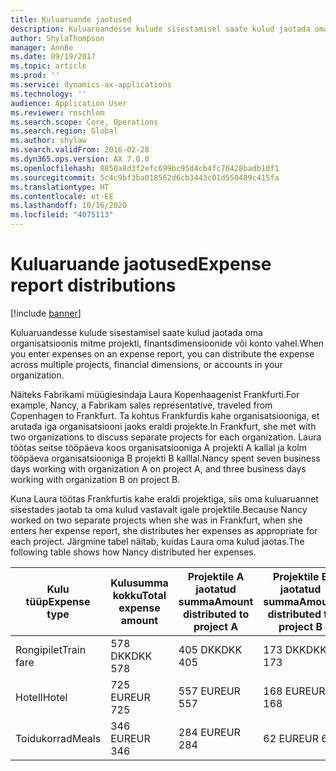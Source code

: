 ```yaml
---
title: Kuluaruande jaotused
description: Kuluaruandesse kulude sisestamisel saate kulud jaotada oma organisatsioonis mitme projekti, juriidilise olemi või konto vahel.
author: ShylaThompson
manager: AnnBe
ms.date: 09/19/2017
ms.topic: article
ms.prod: ''
ms.service: dynamics-ax-applications
ms.technology: ''
audience: Application User
ms.reviewer: roschlom
ms.search.scope: Core, Operations
ms.search.region: Global
ms.author: shylaw
ms.search.validFrom: 2016-02-28
ms.dyn365.ops.version: AX 7.0.0
ms.openlocfilehash: 8850a8d3f2efc699bc95d4cb4fc76428badb10f1
ms.sourcegitcommit: 5c4c9bf3ba018562d6cb3443c01d550489c415fa
ms.translationtype: HT
ms.contentlocale: et-EE
ms.lasthandoff: 10/16/2020
ms.locfileid: "4075113"
---
```

# <a name="expense-report-distributions"></a><span data-ttu-id="08c21-103">Kuluaruande jaotused</span><span class="sxs-lookup"><span data-stu-id="08c21-103">Expense report distributions</span></span>

[!include [banner](../includes/banner.md)]

<span data-ttu-id="08c21-104">Kuluaruandesse kulude sisestamisel saate kulud jaotada oma organisatsioonis mitme projekti, finantsdimensioonide või konto vahel.</span><span class="sxs-lookup"><span data-stu-id="08c21-104">When you enter expenses on an expense report, you can distribute the expense across multiple projects, financial dimensions, or accounts in your organization.</span></span>

<span data-ttu-id="08c21-105">Näiteks Fabrikami müügiesindaja Laura Kopenhaagenist Frankfurti.</span><span class="sxs-lookup"><span data-stu-id="08c21-105">For example, Nancy, a Fabrikam sales representative, traveled from Copenhagen to Frankfurt.</span></span> <span data-ttu-id="08c21-106">Ta kohtus Frankfurdis kahe organisatsiooniga, et arutada iga organisatsiooni jaoks eraldi projekte.</span><span class="sxs-lookup"><span data-stu-id="08c21-106">In Frankfurt, she met with two organizations to discuss separate projects for each organization.</span></span> <span data-ttu-id="08c21-107">Laura töötas seitse tööpäeva koos organisatsiooniga A projekti A kallal ja kolm tööpäeva organisatsiooniga B projekti B kalllal.</span><span class="sxs-lookup"><span data-stu-id="08c21-107">Nancy spent seven business days working with organization A on project A, and three business days working with organization B on project B.</span></span>

<span data-ttu-id="08c21-108">Kuna Laura töötas Frankfurtis kahe eraldi projektiga, siis oma kuluaruannet sisestades jaotab ta oma kulud vastavalt igale projektile.</span><span class="sxs-lookup"><span data-stu-id="08c21-108">Because Nancy worked on two separate projects when she was in Frankfurt, when she enters her expense report, she distributes her expenses as appropriate for each project.</span></span> <span data-ttu-id="08c21-109">Järgmine tabel näitab, kuidas Laura oma kulud jaotas.</span><span class="sxs-lookup"><span data-stu-id="08c21-109">The following table shows how Nancy distributed her expenses.</span></span>


| <span data-ttu-id="08c21-110">Kulu tüüp</span><span class="sxs-lookup"><span data-stu-id="08c21-110">Expense type</span></span> | <span data-ttu-id="08c21-111">Kulusumma kokku</span><span class="sxs-lookup"><span data-stu-id="08c21-111">Total expense amount</span></span>|<span data-ttu-id="08c21-112">Projektile A jaotatud summa</span><span class="sxs-lookup"><span data-stu-id="08c21-112">Amount distributed to project A</span></span>| <span data-ttu-id="08c21-113">Projektile B jaotatud summa</span><span class="sxs-lookup"><span data-stu-id="08c21-113">Amount distributed to project B</span></span> |
|--------------|---------------------|-------------------------------|---------------------------------|
|<span data-ttu-id="08c21-114">Rongipilet</span><span class="sxs-lookup"><span data-stu-id="08c21-114">Train fare</span></span>   |<span data-ttu-id="08c21-115">578 DKK</span><span class="sxs-lookup"><span data-stu-id="08c21-115">DKK 578</span></span>              |<span data-ttu-id="08c21-116">405 DKK</span><span class="sxs-lookup"><span data-stu-id="08c21-116">DKK 405</span></span>                        |<span data-ttu-id="08c21-117">173 DKK</span><span class="sxs-lookup"><span data-stu-id="08c21-117">DKK 173</span></span>                          |
|<span data-ttu-id="08c21-118">Hotell</span><span class="sxs-lookup"><span data-stu-id="08c21-118">Hotel</span></span>         |<span data-ttu-id="08c21-119">725 EUR</span><span class="sxs-lookup"><span data-stu-id="08c21-119">EUR 725</span></span>              |<span data-ttu-id="08c21-120">557 EUR</span><span class="sxs-lookup"><span data-stu-id="08c21-120">EUR 557</span></span>                        |<span data-ttu-id="08c21-121">168 EUR</span><span class="sxs-lookup"><span data-stu-id="08c21-121">EUR 168</span></span>                          |
|<span data-ttu-id="08c21-122">Toidukorrad</span><span class="sxs-lookup"><span data-stu-id="08c21-122">Meals</span></span>         |<span data-ttu-id="08c21-123">346 EUR</span><span class="sxs-lookup"><span data-stu-id="08c21-123">EUR 346</span></span>              |<span data-ttu-id="08c21-124">284 EUR</span><span class="sxs-lookup"><span data-stu-id="08c21-124">EUR 284</span></span>                        |<span data-ttu-id="08c21-125">62 EUR</span><span class="sxs-lookup"><span data-stu-id="08c21-125">EUR 62</span></span>                           |

